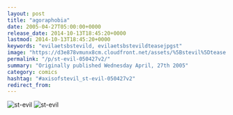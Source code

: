 ```yaml
---
layout: post
title: "agoraphobia"
date: 2005-04-27T05:00:00+0000
release_date: 2014-10-13T18:45:20+0000
lastmod: 2014-10-13T18:45:20+0000
keywords: "evilaetsbstevild, evilaetsbstevildteasejpgst"
image: "https://d3e878vmunx8cm.cloudfront.net/assets/%5Bstevil%5Dtease.jpg"
permalink: "/p/st-evil-050427v2/"
summary: "Originally published Wednesday April, 27th 2005"
category: comics
hashtag: "#axisofstevil_st-evil-050427v2"
redirect_from:
---
```


![st-evil](https://d3e878vmunx8cm.cloudfront.net/assets/%5Bstevil%5Dtease.jpg)
![st-evil](https://d3e878vmunx8cm.cloudfront.net/assets/%5Bstevil%5D04-28-05.jpg)
